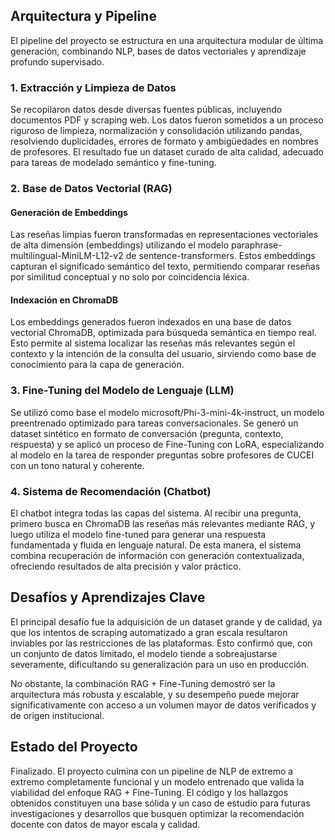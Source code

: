 ## Arquitectura y Pipeline
El pipeline del proyecto se estructura en una arquitectura modular de última generación, combinando NLP, bases de datos vectoriales y aprendizaje profundo supervisado.

### 1. Extracción y Limpieza de Datos
Se recopilaron datos desde diversas fuentes públicas, incluyendo documentos PDF y scraping web.
Los datos fueron sometidos a un proceso riguroso de limpieza, normalización y consolidación utilizando pandas, resolviendo duplicidades, errores de formato y ambigüedades en nombres de profesores.
El resultado fue un dataset curado de alta calidad, adecuado para tareas de modelado semántico y fine-tuning.

### 2. Base de Datos Vectorial (RAG)

#### Generación de Embeddings
Las reseñas limpias fueron transformadas en representaciones vectoriales de alta dimensión (embeddings) utilizando el modelo paraphrase-multilingual-MiniLM-L12-v2 de sentence-transformers.
Estos embeddings capturan el significado semántico del texto, permitiendo comparar reseñas por similitud conceptual y no solo por coincidencia léxica.

#### Indexación en ChromaDB
Los embeddings generados fueron indexados en una base de datos vectorial ChromaDB, optimizada para búsqueda semántica en tiempo real.
Esto permite al sistema localizar las reseñas más relevantes según el contexto y la intención de la consulta del usuario, sirviendo como base de conocimiento para la capa de generación.

### 3. Fine-Tuning del Modelo de Lenguaje (LLM)
Se utilizó como base el modelo microsoft/Phi-3-mini-4k-instruct, un modelo preentrenado optimizado para tareas conversacionales.
Se generó un dataset sintético en formato de conversación (pregunta, contexto, respuesta) y se aplicó un proceso de Fine-Tuning con LoRA, especializando al modelo en la tarea de responder preguntas sobre profesores de CUCEI con un tono natural y coherente.

### 4. Sistema de Recomendación (Chatbot)
El chatbot integra todas las capas del sistema.
Al recibir una pregunta, primero busca en ChromaDB las reseñas más relevantes mediante RAG, y luego utiliza el modelo fine-tuned para generar una respuesta fundamentada y fluida en lenguaje natural.
De esta manera, el sistema combina recuperación de información con generación contextualizada, ofreciendo resultados de alta precisión y valor práctico.

## Desafíos y Aprendizajes Clave
El principal desafío fue la adquisición de un dataset grande y de calidad, ya que los intentos de scraping automatizado a gran escala resultaron inviables por las restricciones de las plataformas.
Esto confirmó que, con un conjunto de datos limitado, el modelo tiende a sobreajustarse severamente, dificultando su generalización para un uso en producción.

No obstante, la combinación RAG + Fine-Tuning demostró ser la arquitectura más robusta y escalable, y su desempeño puede mejorar significativamente con acceso a un volumen mayor de datos verificados y de origen institucional.

## Estado del Proyecto
Finalizado.
El proyecto culmina con un pipeline de NLP de extremo a extremo completamente funcional y un modelo entrenado que valida la viabilidad del enfoque RAG + Fine-Tuning.
El código y los hallazgos obtenidos constituyen una base sólida y un caso de estudio para futuras investigaciones y desarrollos que busquen optimizar la recomendación docente con datos de mayor escala y calidad.